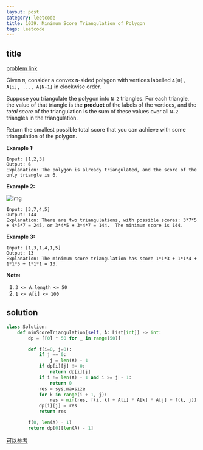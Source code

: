 ```yaml
---
layout: post
category: leetcode
title: 1039. Minimum Score Triangulation of Polygon
tags: leetcode
---
```


## title
[problem link](https://leetcode.com/problems/minimum-score-triangulation-of-polygon/)

Given `N`, consider a convex `N`-sided polygon with vertices labelled `A[0], A[i], ..., A[N-1]` in clockwise order.

Suppose you triangulate the polygon into `N-2` triangles. For each triangle, the value of that triangle is the **product** of the labels of the vertices, and the *total score* of the triangulation is the sum of these values over all `N-2` triangles in the triangulation.

Return the smallest possible total score that you can achieve with some triangulation of the polygon.

 



**Example 1:**

```
Input: [1,2,3]
Output: 6
Explanation: The polygon is already triangulated, and the score of the only triangle is 6.
```

**Example 2:**

![img](https://cdn.jsdelivr.net/gh/mafulong/mdPic@vv10/img/202508301531041.png)

```
Input: [3,7,4,5]
Output: 144
Explanation: There are two triangulations, with possible scores: 3*7*5 + 4*5*7 = 245, or 3*4*5 + 3*4*7 = 144.  The minimum score is 144.
```

**Example 3:**

```
Input: [1,3,1,4,1,5]
Output: 13
Explanation: The minimum score triangulation has score 1*1*3 + 1*1*4 + 1*1*5 + 1*1*1 = 13.
```

 

**Note:**

1. `3 <= A.length <= 50`
2. `1 <= A[i] <= 100`


## solution

```python
class Solution:
    def minScoreTriangulation(self, A: List[int]) -> int:
        dp = [[0] * 50 for _ in range(50)]

        def f(i=0, j=0):
            if j == 0:
                j = len(A) - 1
            if dp[i][j] != 0:
                return dp[i][j]
            if i != len(A) - 1 and i >= j - 1:
                return 0
            res = sys.maxsize
            for k in range(i + 1, j):
                res = min(res, f(i, k) + A[i] * A[k] * A[j] + f(k, j))
            dp[i][j] = res
            return res

        f(0, len(A) - 1)
        return dp[0][len(A) - 1]

```

[可以参考](https://leetcode.com/problems/minimum-score-triangulation-of-polygon/discuss/286753/C%2B%2B-with-picture)